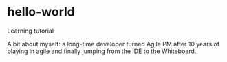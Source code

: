 # hello-world
Learning tutorial

A bit about myself: a long-time developer turned Agile PM after 10 years of playing in agile and finally jumping from the IDE to the Whiteboard.
